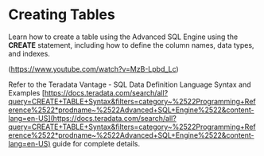 # Creating Tables

Learn how to create a table using the Advanced SQL Engine using the **CREATE** statement, including how to define the column names, data types, and indexes.

(https://www.youtube.com/watch?v=MzB-Lpbd_Lc)

Refer to the Teradata Vantage - SQL Data Definition Language Syntax and Examples
[https://docs.teradata.com/search/all?query=CREATE+TABLE+Syntax&filters=category~%2522Programming+Reference%2522*prodname~%2522Advanced+SQL+Engine%2522&content-lang=en-US](https://docs.teradata.com/search/all?query=CREATE+TABLE+Syntax&filters=category~%2522Programming+Reference%2522*prodname~%2522Advanced+SQL+Engine%2522&content-lang=en-US) guide for complete details.
